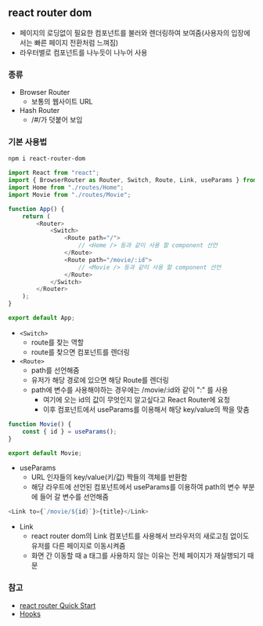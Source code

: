 ## react router dom

-   페이지의 로딩없이 필요한 컴포넌트를 불러와 렌더링하여 보여줌(사용자의 입장에서는 빠른 페이지 전환처럼 느껴짐)
-   라우터별로 컴포넌트를 나누듯이 나누어 사용

### 종류

-   Browser Router
    -   보통의 웹사이트 URL
-   Hash Router
    -   /#/가 덧붙어 보임

### 기본 사용법

```bash
npm i react-router-dom
```

```js
import React from "react";
import { BrowserRouter as Router, Switch, Route, Link, useParams } from "react-router-dom";
import Home from "./routes/Home";
import Movie from "./routes/Movie";

function App() {
    return (
        <Router>
            <Switch>
                <Route path="/">
                    // <Home /> 등과 같이 사용 할 component 선언
                </Route>
                <Route path="/movie/:id">
                    // <Movie /> 등과 같이 사용 할 component 선언
                </Route>
            </Switch>
        </Router>
    );
}

export default App;
```

-   `<Switch>`
    -   route를 찾는 역할
    -   route를 찾으면 컴포넌트를 렌더링
-   `<Route>`
    -   path를 선언해줌
    -   유저가 해당 경로에 있으면 해당 Route를 렌더링
    -   path에 변수를 사용해야하는 경우에는 /movie/:id와 같이 ":" 를 사용
        -   여기에 오는 id의 값이 무엇인지 알고싶다고 React Router에 요청
        -   이후 컴포넌트에서 useParams를 이용해서 해당 key/value의 짝을 맞춤

```js
function Movie() {
    const { id } = useParams();
}

export default Movie;
```

-   useParams
    -   URL 인자들의 key/value(키/값) 짝들의 객체를 반환함
    -   해당 라우트에 선언된 컴포넌트에서 useParams를 이용하여 path의 변수 부분에 들어 갈 변수를 선언해줌

```js
<Link to={`/movie/${id}`}>{title}</Link>
```

-   Link
    -   react router dom의 Link 컴포넌트를 사용해서 브라우저의 새로고침 없이도 유저를 다른 페이지로 이동시켜줌
    -   화면 간 이동할 때 a 태그를 사용하지 않는 이유는 전체 페이지가 재실행되기 때문

### 참고

-   [react router Quick Start](https://v5.reactrouter.com/web/guides/quick-start)
-   [Hooks](https://v5.reactrouter.com/web/api/Hooks)
